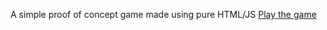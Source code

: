 A simple proof of concept game made using pure HTML/JS
[Play the game](https://github.com/noahlin34/noahlin34.github.io/blob/62dd3f557ebd2e6fb7448d416d8fe88bae54c45c/game.html)
